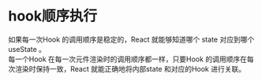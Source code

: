 # hook顺序执行

如果每一次Hook 的调用顺序是稳定的，React 就能够知道哪个 state 对应到哪个 useState 。   
每一个Hook 在每一次元件渲染时的调用顺序都一样，只要Hook 的调用顺序在每次渲染时保持一致，React 就能正确地将内部state 和对应的Hook 进行关联。